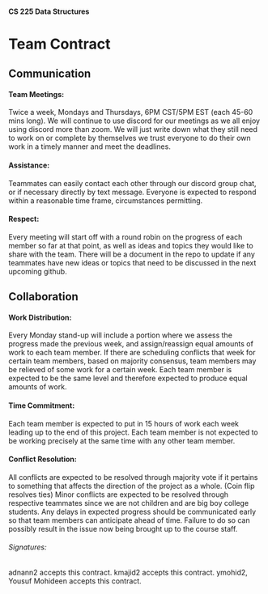 #### CS 225 Data Structures
# Team Contract
## Communication
#### Team Meetings: 
Twice a week, Mondays and Thursdays, 6PM CST/5PM EST (each
45-60 mins long). We will continue to use discord for our meetings as we all enjoy using
discord more than zoom. We will just write down what they still need to work on or
complete by themselves we trust everyone to do their own work in a timely manner and
meet the deadlines.
#### Assistance: 
Teammates can easily contact each other through our discord group chat, or
if necessary directly by text message. Everyone is expected to respond within a
reasonable time frame, circumstances permitting.
#### Respect: 
Every meeting will start off with a round robin on the progress of each member
so far at that point, as well as ideas and topics they would like to share with the team.
There will be a document in the repo to update if any teammates have new ideas or topics
that need to be discussed in the next upcoming github.
## Collaboration
#### Work Distribution: 
Every Monday stand-up will include a portion where we assess the
progress made the previous week, and assign/reassign equal amounts of work to each
team member. If there are scheduling conflicts that week for certain team members,
based on majority consensus, team members may be relieved of some work for a certain
week. Each team member is expected to be the same level and therefore expected to
produce equal amounts of work.
#### Time Commitment:
Each team member is expected to put in 15 hours of work each
week leading up to the end of this project. Each team member is not expected to be
working precisely at the same time with any other team member.
#### Conflict Resolution: 
All conflicts are expected to be resolved through majority vote if it
pertains to something that affects the direction of the project as a whole. (Coin flip
resolves ties) Minor conflicts are expected to be resolved through respective teammates
since we are not children and are big boy college students. Any delays in expected
progress should be communicated early so that team members can anticipate ahead of
time. Failure to do so can possibly result in the issue now being brought up to the course
staff.

###### Signatures:
adnann2 accepts this contract.
kmajid2 accepts this contract. 
ymohid2, Yousuf Mohideen accepts this contract.
